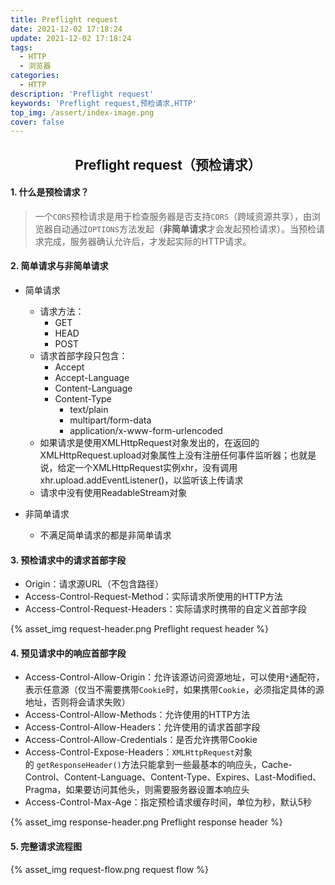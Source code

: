 ```yaml
---
title: Preflight request
date: 2021-12-02 17:18:24
update: 2021-12-02 17:18:24
tags:
  - HTTP
  - 浏览器
categories:
  - HTTP
description: 'Preflight request'
keywords: 'Preflight request,预检请求,HTTP'
top_img: /assert/index-image.png
cover: false
---
```


## <center>Preflight request（预检请求）</center>

#### 1. 什么是预检请求？
>一个`CORS`预检请求是用于检查服务器是否支持`CORS`（跨域资源共享），由浏览器自动通过`OPTIONS`方法发起（**非简单请求**才会发起预检请求）。当预检请求完成，服务器确认允许后，才发起实际的HTTP请求。

#### 2. 简单请求与非简单请求
* 简单请求
  * 请求方法：
    * GET
    * HEAD
    * POST
  * 请求首部字段只包含：
    * Accept
    * Accept-Language
    * Content-Language
    * Content-Type
      * text/plain
      * multipart/form-data
      * application/x-www-form-urlencoded 
  * 如果请求是使用XMLHttpRequest对象发出的，在返回的XMLHttpRequest.upload对象属性上没有注册任何事件监听器；也就是说，给定一个XMLHttpRequest实例xhr，没有调用xhr.upload.addEventListener()，以监听该上传请求
  * 请求中没有使用ReadableStream对象

* 非简单请求
  * 不满足简单请求的都是非简单请求

#### 3. 预检请求中的请求首部字段
* Origin：请求源URL（不包含路径）
* Access-Control-Request-Method：实际请求所使用的HTTP方法
* Access-Control-Request-Headers：实际请求时携带的自定义首部字段

{% asset_img request-header.png Preflight request header %}

#### 4. 预见请求中的响应首部字段
* Access-Control-Allow-Origin：允许该源访问资源地址，可以使用`*`通配符，表示任意源（仅当不需要携带`Cookie`时，如果携带`Cookie`，必须指定具体的源地址，否则将会请求失败）
* Access-Control-Allow-Methods：允许使用的HTTP方法
* Access-Control-Allow-Headers：允许使用的请求首部字段
* Access-Control-Allow-Credentials：是否允许携带Cookie
* Access-Control-Expose-Headers：`XMLHttpRequest`对象的 `getResponseHeader()`方法只能拿到一些最基本的响应头，Cache-Control、Content-Language、Content-Type、Expires、Last-Modified、Pragma，如果要访问其他头，则需要服务器设置本响应头
* Access-Control-Max-Age：指定预检请求缓存时间，单位为秒，默认5秒

{% asset_img response-header.png Preflight response header %}

#### 5. 完整请求流程图

{% asset_img request-flow.png request flow %}
